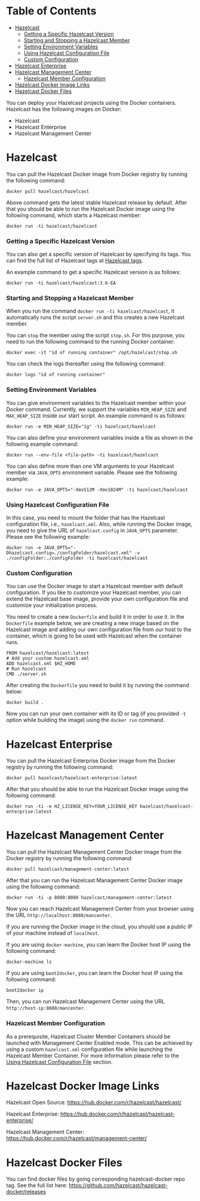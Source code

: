 # Table of Contents

* [Hazelcast](#hazelcast)
  * [Getting a Specific Hazelcast Version](#getting-a-specific-hazelcast-version)
  * [Starting and Stopping a Hazelcast Member](#starting-and-stopping-a-hazelcast-member)
  * [Setting Environment Variables](#setting-environment-variables)
  * [Using Hazelcast Configuration File](#using-hazelcast-configuration-file)
  * [Custom Configuration](#custom-configuration)
* [Hazelcast Enterprise](#hazelcast-enterprise)
* [Hazelcast Management Center](#hazelcast-management-center)
  * [Hazelcast Member Configuration](#hazelcast-member-configuration)
* [Hazelcast Docker Image Links](#hazelcast-docker-image-links)
* [Hazelcast Docker Files](#hazelcast-docker-files)


You can deploy your Hazelcast projects using the Docker containers. Hazelcast has the following images on Docker:

* Hazelcast
* Hazelcast Enterprise
* Hazelcast Management Center

# Hazelcast

You can pull the Hazelcast Docker image from Docker registry by running the following command:

```
docker pull hazelcast/hazelcast
```

Above command gets the latest stable Hazelcast release by default. After that you should be able to run the Hazelcast Docker image using the following command, which starts a Hazelcast member:

```
docker run -ti hazelcast/hazelcast
```

### Getting a Specific Hazelcast Version

You can also get a specific version of Hazelcast by specifying its tags. You can find the full list of Hazelcast tags at [Hazelcast tags](https://hub.docker.com/r/hazelcast/hazelcast/tags/).

An example command to get a specific Hazelcast version is as follows:

```
docker run -ti hazelcast/hazelcast:3.6-EA
```

### Starting and Stopping a Hazelcast Member

When you run the command `docker run -ti hazelcast/hazelcast`, it automatically runs the script `server.sh` and this  creates a new Hazelcast member.

You can `stop` the member using the script `stop.sh`. For this purpose, you need to run the following command to the running Docker container:

```
docker exec -it "id of running container" /opt/hazelcast/stop.sh
```

You can check the logs thereafter using the following command:

```
docker logs "id of running container"
```
 
### Setting Environment Variables

You can give environment variables to the Hazelcast member within your Docker command. Currently, we support the variables  `MIN_HEAP_SIZE` and `MAX_HEAP_SIZE` inside our start script. An example command is as follows:

```
docker run -e MIN_HEAP_SIZE="1g" -ti hazelcast/hazelcast
```

You can also define your environment variables inside a file as shown in the following example command:

```
docker run --env-file <file-path> -ti hazelcast/hazelcast
```

You can also define more than one VM arguments to your Hazelcast member via `JAVA_OPTS` environment variable. Please see the following example:

```
docker run -e JAVA_OPTS="-Xms512M -Xmx1024M" -ti hazelcast/hazelcast
```

### Using Hazelcast Configuration File

In this case, you need to mount the folder that has the Hazelcast configuration file, i.e., `hazelcast.xml`. Also, while running the Docker image, you need to give the URL of `hazelcast.config` in `JAVA_OPTS` parameter. Please see the following example:

```
docker run -e JAVA_OPTS="-Dhazelcast.config=./configFolder/hazelcast.xml" -v ./configFolder:./configFolder -ti hazelcast/hazelcast
```

### Custom Configuration
You can use the Docker image to start a Hazelcast member with default configuration. If you like to customize your Hazelcast member, you can extend the Hazelcast base image, provide your own configuration file and customize your initialization process.

You need to create a new `Dockerfile` and build it in order to use it. In the `Dockerfile` example below, we are creating a new image based on the Hazelcast image and adding our own configuration file from our host to the container, which is going to be used with Hazelcast when the container runs.

```
FROM hazelcast/hazelcast:latest
# Add your custom hazelcast.xml
ADD hazelcast.xml $HZ_HOME
# Run hazelcast
CMD ./server.sh
```

After creating the `Dockerfile` you need to build it by running the command below:

```
docker build .
```

Now you can run your own container with its ID or tag (if you provided `-t` option while building the image) using the `docker run` command.

# Hazelcast Enterprise

You can pull the Hazelcast Enterprise Docker image from the Docker registry by running the following command:

```
docker pull hazelcast/hazelcast-enterprise:latest
```

After that you should be able to run the Hazelcast Docker image using the following command:

```
docker run -ti -e HZ_LICENSE_KEY=YOUR_LICENSE_KEY hazelcast/hazelcast-enterprise:latest
```

# Hazelcast Management Center

You can pull the Hazelcast Management Center Docker image from the Docker registry by running the following command:

```
docker pull hazelcast/management-center:latest
```

After that you can run the Hazelcast Management Center Docker image using the following command:

```
docker run -ti -p 8080:8080 hazelcast/management-center:latest
```

Now you can reach Hazelcast Management Center from your browser using the URL `http://localhost:8080/mancenter`. 

If you are running the Docker image in the cloud, you should use a public IP of your machine instead of `localhost`. 

If you are using `docker-machine`, you can learn the Docker host IP using the following command:

```
docker-machine ls
```

If you are using `boot2docker`, you can learn the Docker host IP using the following command:

```
boot2docker ip
```

Then, you can run Hazelcast Management Center using the URL `http://host-ip:8080/mancenter`.

### Hazelcast Member Configuration

As a prerequisite, Hazelcast Cluster Member Containers should be launched with Management Center Enabled mode. This can be achieved by using a custom `hazelcast.xml` configuration file while launching the Hazelcast Member Container. For more information please refer to the [Using Hazelcast Configuration File](#using-hazelcast-configuration-file) section.


# Hazelcast Docker Image Links

Hazelcast Open Source: https://hub.docker.com/r/hazelcast/hazelcast/

Hazelcast Enterprise: https://hub.docker.com/r/hazelcast/hazelcast-enterprise/

Hazelcast Management Center: https://hub.docker.com/r/hazelcast/management-center/

# Hazelcast Docker Files

You can find docker files by going corresponding hazelcast-docker repo tag.
See the full list here: https://github.com/hazelcast/hazelcast-docker/releases